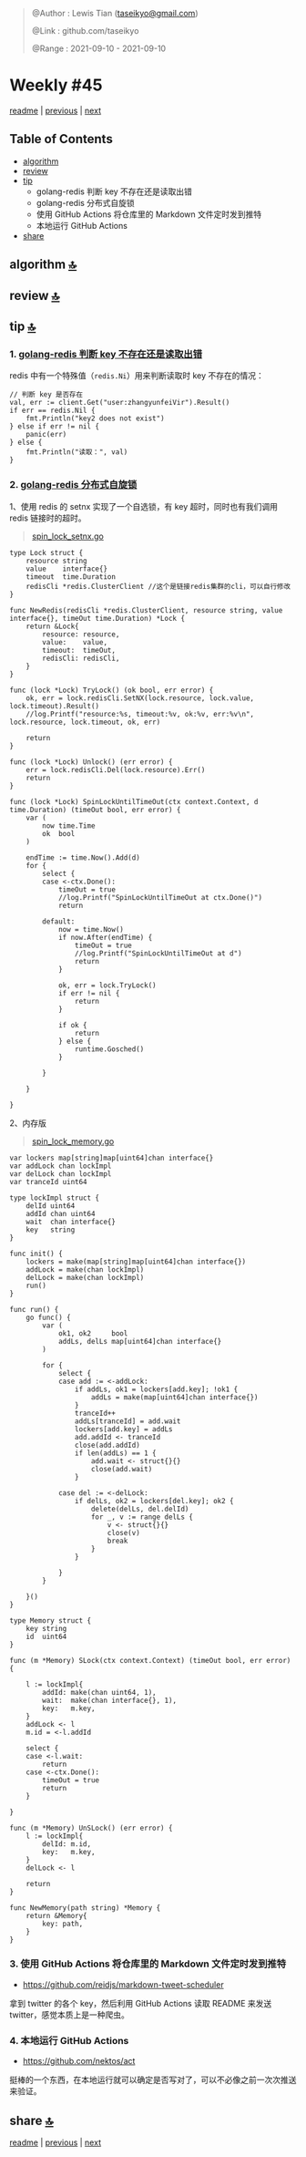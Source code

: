 > @Author  : Lewis Tian (taseikyo@gmail.com)
>
> @Link    : github.com/taseikyo
>
> @Range   : 2021-09-10 - 2021-09-10

# Weekly #45

[readme](../README.md) | [previous](202109W1.md) | [next](202109W3.md)

## Table of Contents

- [algorithm](#algorithm-)
- [review](#review-)
- [tip](#tip-)
    - golang-redis 判断 key 不存在还是读取出错
    - golang-redis 分布式自旋锁
    - 使用 GitHub Actions 将仓库里的 Markdown 文件定时发到推特
    - 本地运行 GitHub Actions
- [share](#share-)

## algorithm [🔝](#weekly-45)

## review [🔝](#weekly-45)

## tip [🔝](#weekly-45)

### 1. [golang-redis 判断 key 不存在还是读取出错](https://cloud.tencent.com/developer/article/1608750)

redis 中有一个特殊值（`redis.Ni`）用来判断读取时 key 不存在的情况：

```golang
// 判断 key 是否存在
val, err := client.Get("user:zhangyunfeiVir").Result()
if err == redis.Nil {
    fmt.Println("key2 does not exist")
} else if err != nil {
    panic(err)
} else {
    fmt.Println("读取：", val)
}
```

### 2. [golang-redis 分布式自旋锁](https://www.codeleading.com/article/73952735728/)

1、使用 redis 的 setnx 实现了一个自选锁，有 key 超时，同时也有我们调用 redis 链接时的超时。

> [spin_lock_setnx.go](../code/spin_lock_setnx.go)

```golang
type Lock struct {
    resource string
    value    interface{}
    timeout  time.Duration
    redisCli *redis.ClusterClient //这个是链接redis集群的cli，可以自行修改
}

func NewRedis(redisCli *redis.ClusterClient, resource string, value interface{}, timeOut time.Duration) *Lock {
    return &Lock{
        resource: resource,
        value:    value,
        timeout:  timeOut,
        redisCli: redisCli,
    }
}

func (lock *Lock) TryLock() (ok bool, err error) {
    ok, err = lock.redisCli.SetNX(lock.resource, lock.value, lock.timeout).Result()
    //log.Printf("resource:%s, timeout:%v, ok:%v, err:%v\n", lock.resource, lock.timeout, ok, err)

    return
}

func (lock *Lock) Unlock() (err error) {
    err = lock.redisCli.Del(lock.resource).Err()
    return
}

func (lock *Lock) SpinLockUntilTimeOut(ctx context.Context, d time.Duration) (timeOut bool, err error) {
    var (
        now time.Time
        ok  bool
    )

    endTime := time.Now().Add(d)
    for {
        select {
        case <-ctx.Done():
            timeOut = true
            //log.Printf("SpinLockUntilTimeOut at ctx.Done()")
            return

        default:
            now = time.Now()
            if now.After(endTime) {
                timeOut = true
                //log.Printf("SpinLockUntilTimeOut at d")
                return
            }

            ok, err = lock.TryLock()
            if err != nil {
                return
            }

            if ok {
                return
            } else {
                runtime.Gosched()
            }

        }

    }

}
```

2、内存版

> [spin_lock_memory.go](../code/spin_lock_memory.go)

```golang
var lockers map[string]map[uint64]chan interface{}
var addLock chan lockImpl
var delLock chan lockImpl
var tranceId uint64

type lockImpl struct {
    delId uint64
    addId chan uint64
    wait  chan interface{}
    key   string
}

func init() {
    lockers = make(map[string]map[uint64]chan interface{})
    addLock = make(chan lockImpl)
    delLock = make(chan lockImpl)
    run()
}

func run() {
    go func() {
        var (
            ok1, ok2     bool
            addLs, delLs map[uint64]chan interface{}
        )

        for {
            select {
            case add := <-addLock:
                if addLs, ok1 = lockers[add.key]; !ok1 {
                    addLs = make(map[uint64]chan interface{})
                }
                tranceId++
                addLs[tranceId] = add.wait
                lockers[add.key] = addLs
                add.addId <- tranceId
                close(add.addId)
                if len(addLs) == 1 {
                    add.wait <- struct{}{}
                    close(add.wait)
                }

            case del := <-delLock:
                if delLs, ok2 = lockers[del.key]; ok2 {
                    delete(delLs, del.delId)
                    for _, v := range delLs {
                        v <- struct{}{}
                        close(v)
                        break
                    }
                }

            }
        }

    }()
}

type Memory struct {
    key string
    id  uint64
}

func (m *Memory) SLock(ctx context.Context) (timeOut bool, err error) {

    l := lockImpl{
        addId: make(chan uint64, 1),
        wait:  make(chan interface{}, 1),
        key:   m.key,
    }
    addLock <- l
    m.id = <-l.addId

    select {
    case <-l.wait:
        return
    case <-ctx.Done():
        timeOut = true
        return
    }

}

func (m *Memory) UnSLock() (err error) {
    l := lockImpl{
        delId: m.id,
        key:   m.key,
    }
    delLock <- l

    return
}

func NewMemory(path string) *Memory {
    return &Memory{
        key: path,
    }
}
```

### 3. 使用 GitHub Actions 将仓库里的 Markdown 文件定时发到推特

- https://github.com/reidjs/markdown-tweet-scheduler

拿到 twitter 的各个 key，然后利用 GitHub Actions 读取 README 来发送 twitter，感觉本质上是一种爬虫。

### 4. 本地运行 GitHub Actions

- https://github.com/nektos/act

挺棒的一个东西，在本地运行就可以确定是否写对了，可以不必像之前一次次推送来验证。

## share [🔝](#weekly-45)

[readme](../README.md) | [previous](202109W1.md) | [next](202109W3.md)
